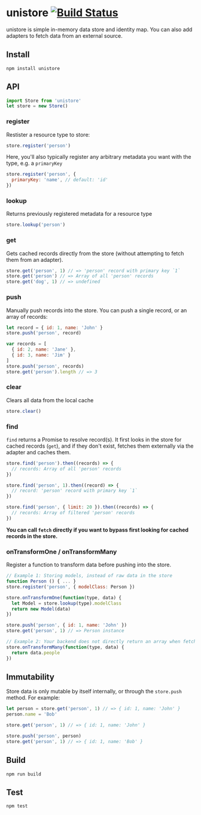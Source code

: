 # unistore [![Build Status](https://travis-ci.org/gdub22/unistore.svg)](https://travis-ci.org/gdub22/unistore)

unistore is simple in-memory data store and identity map.  You can also add adapters to fetch data from an external source.

## Install
`npm install unistore`  

## API

```js
import Store from 'unistore'
let store = new Store()
```

### register
Restister a resource type to store:
```js
store.register('person')
```
Here, you'll also typically register any arbitrary metadata you want with the type, e.g. a `primaryKey`
```js
store.register('person', {
  primaryKey: 'name', // default: 'id'
})
```

### lookup
Returns previously registered metadata for a resource type
```js
store.lookup('person')
```

### get
Gets cached records directly from the store (without attempting to fetch them from an adapter).
```js
store.get('person', 1) // => 'person' record with primary key `1`
store.get('person') // => Array of all 'person' records
store.get('dog', 1) // => undefined
```

### push
Manually push records into the store. You can push a single record, or an array of records:
```js
let record = { id: 1, name: 'John' }
store.push('person', record)

var records = [
  { id: 2, name: 'Jane' },
  { id: 3, name: 'Jim' }
]
store.push('person', records)
store.get('person').length // => 3
```

### clear
Clears all data from the local cache
```js
store.clear()
```

### find
`find` returns a Promise to resolve record(s). It first looks in the store for cached records (`get`), and if they don't exist, fetches them externally via the adapter and caches them.

```js
store.find('person').then((records) => {
  // records: Array of all 'person' records
})

store.find('person', 1).then((record) => {
  // record: 'person' record with primary key `1`
})

store.find('person', { limit: 20 }).then((records) => {
  // records: Array of filtered 'person' records
})
```
**You can call `fetch` directly if you want to bypass first looking for cached records in the store.**

### onTransformOne / onTransformMany
Register a function to transform data before pushing into the store.  
```js
// Example 1: Storing models, instead of raw data in the store
function Person () { ... }
store.register('person', { modelClass: Person })

store.onTransformOne(function(type, data) {
  let Model = store.lookup(type).modelClass
  return new Model(data)
})

store.push('person', { id: 1, name: 'John' })
store.get('person', 1) // => Person instance

// Example 2: Your backend does not directly return an array when fetching many records:
store.onTransformMany(function(type, data) {
  return data.people
})
```

## Immutability
Store data is only mutable by itself internally, or through the `store.push` method.  For example:
```js
let person = store.get('person', 1) // => { id: 1, name: 'John' }
person.name = 'Bob'

store.get('person', 1) // => { id: 1, name: 'John' }

store.push('person', person)
store.get('person', 1) // => { id: 1, name: 'Bob' }
```

## Build
```shell
npm run build
```

## Test
```shell
npm test
```
